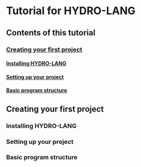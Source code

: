# Tutorial for HYDRO-LANG
## Contents of this tutorial
### [Creating your first project](#creating-your-first-project-1)
#### [Installing HYDRO-LANG](#installing-hydro-lang-1)
#### [Setting up your project](#setting-up-your-project-1)
#### [Basic program structure](#basic-program-structure-1)

## Creating your first project
### Installing HYDRO-LANG
### Setting up your project
### Basic program structure
